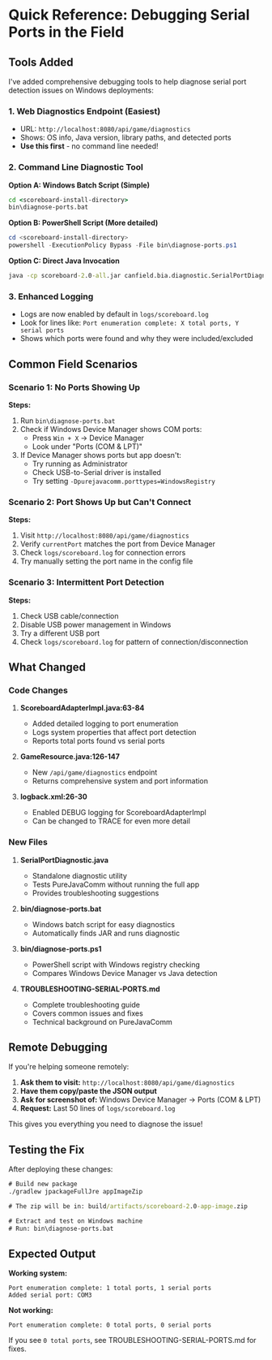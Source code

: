 # Quick Reference: Debugging Serial Ports in the Field

## Tools Added

I've added comprehensive debugging tools to help diagnose serial port detection issues on Windows deployments:

### 1. **Web Diagnostics Endpoint** (Easiest)
   - URL: `http://localhost:8080/api/game/diagnostics`
   - Shows: OS info, Java version, library paths, and detected ports
   - **Use this first** - no command line needed!

### 2. **Command Line Diagnostic Tool**

   **Option A: Windows Batch Script (Simple)**
   ```cmd
   cd <scoreboard-install-directory>
   bin\diagnose-ports.bat
   ```

   **Option B: PowerShell Script (More detailed)**
   ```powershell
   cd <scoreboard-install-directory>
   powershell -ExecutionPolicy Bypass -File bin\diagnose-ports.ps1
   ```

   **Option C: Direct Java Invocation**
   ```cmd
   java -cp scoreboard-2.0-all.jar canfield.bia.diagnostic.SerialPortDiagnostic
   ```

### 3. **Enhanced Logging**
   - Logs are now enabled by default in `logs/scoreboard.log`
   - Look for lines like: `Port enumeration complete: X total ports, Y serial ports`
   - Shows which ports were found and why they were included/excluded

## Common Field Scenarios

### Scenario 1: No Ports Showing Up

**Steps:**
1. Run `bin\diagnose-ports.bat`
2. Check if Windows Device Manager shows COM ports:
   - Press `Win + X` → Device Manager
   - Look under "Ports (COM & LPT)"
3. If Device Manager shows ports but app doesn't:
   - Try running as Administrator
   - Check USB-to-Serial driver is installed
   - Try setting `-Dpurejavacomm.porttypes=WindowsRegistry`

### Scenario 2: Port Shows Up but Can't Connect

**Steps:**
1. Visit `http://localhost:8080/api/game/diagnostics`
2. Verify `currentPort` matches the port from Device Manager
3. Check `logs/scoreboard.log` for connection errors
4. Try manually setting the port name in the config file

### Scenario 3: Intermittent Port Detection

**Steps:**
1. Check USB cable/connection
2. Disable USB power management in Windows
3. Try a different USB port
4. Check `logs/scoreboard.log` for pattern of connection/disconnection

## What Changed

### Code Changes

1. **ScoreboardAdapterImpl.java:63-84**
   - Added detailed logging to port enumeration
   - Logs system properties that affect port detection
   - Reports total ports found vs serial ports

2. **GameResource.java:126-147**
   - New `/api/game/diagnostics` endpoint
   - Returns comprehensive system and port information

3. **logback.xml:26-30**
   - Enabled DEBUG logging for ScoreboardAdapterImpl
   - Can be changed to TRACE for even more detail

### New Files

1. **SerialPortDiagnostic.java**
   - Standalone diagnostic utility
   - Tests PureJavaComm without running the full app
   - Provides troubleshooting suggestions

2. **bin/diagnose-ports.bat**
   - Windows batch script for easy diagnostics
   - Automatically finds JAR and runs diagnostic

3. **bin/diagnose-ports.ps1**
   - PowerShell script with Windows registry checking
   - Compares Windows Device Manager vs Java detection

4. **TROUBLESHOOTING-SERIAL-PORTS.md**
   - Complete troubleshooting guide
   - Covers common issues and fixes
   - Technical background on PureJavaComm

## Remote Debugging

If you're helping someone remotely:

1. **Ask them to visit:** `http://localhost:8080/api/game/diagnostics`
2. **Have them copy/paste the JSON output**
3. **Ask for screenshot of:** Windows Device Manager → Ports (COM & LPT)
4. **Request:** Last 50 lines of `logs/scoreboard.log`

This gives you everything you need to diagnose the issue!

## Testing the Fix

After deploying these changes:

```cmd
# Build new package
./gradlew jpackageFullJre appImageZip

# The zip will be in: build/artifacts/scoreboard-2.0-app-image.zip

# Extract and test on Windows machine
# Run: bin\diagnose-ports.bat
```

## Expected Output

**Working system:**
```
Port enumeration complete: 1 total ports, 1 serial ports
Added serial port: COM3
```

**Not working:**
```
Port enumeration complete: 0 total ports, 0 serial ports
```

If you see `0 total ports`, see TROUBLESHOOTING-SERIAL-PORTS.md for fixes.
